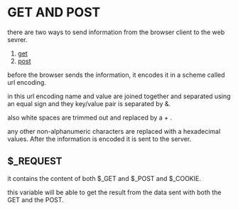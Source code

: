 # GET AND POST

there are two ways to send information from the browser client to the web sevrer.

1. [get](forms/get.php)
2. [post](forms/post.php)

before the browser sends the information, it encodes it in a scheme called url encoding.

in this url encoding name and value are joined together and separated using an equal sign and they key/value pair is separated by &.

also white spaces are trimmed out and replaced by a + .

any other non-alphanumeric characters are replaced with a hexadecimal values. After the information is encoded it is sent to the server.

## $_REQUEST

it contains the content of both $_GET and $_POST and $_COOKIE.

this variable will be able to get the result from the data sent with both the GET and the POST.
